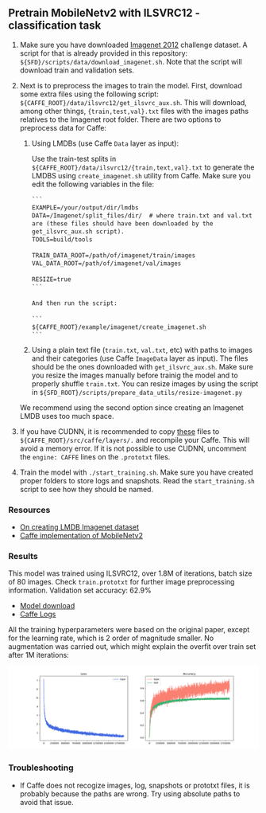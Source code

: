 ## Pretrain MobileNetv2 with ILSVRC12 - classification task

1. Make sure you have downloaded [Imagenet 2012](http://www.image-net.org/challenges/LSVRC/2012/) challenge dataset. A script for that is already provided in this repository: `${SFD}/scripts/data/download_imagenet.sh`. Note that the script will download train and validation sets.

2. Next is to preprocess the images to train the model. First, download some extra files using the following script: `${CAFFE_ROOT}/data/ilsvrc12/get_ilsvrc_aux.sh`. This will download, among other things, `{train,test,val}.txt` files with the images paths relatives to the Imagenet root folder. There are two options to preprocess data for Caffe:

   1. Using LMDBs (use Caffe `Data` layer as input): 

      Use the train-test splits in `${CAFFE_ROOT}/data/ilsvrc12/{train,text,val}.txt` to generate the LMDBS using `create_imagenet.sh` utility from Caffe. Make sure you edit the following variables in the file:
          
          ```
          EXAMPLE=/your/output/dir/lmdbs
          DATA=/Imagenet/split_files/dir/  # where train.txt and val.txt are (these files should have been downloaded by the get_ilsvrc_aux.sh script).
          TOOLS=build/tools
      
          TRAIN_DATA_ROOT=/path/of/imagenet/train/images
          VAL_DATA_ROOT=/path/of/imagenet/val/images
      
          RESIZE=true
          ```
      
          And then run the script:
      
          ```
          ${CAFFE_ROOT}/example/imagenet/create_imagenet.sh
          ```

   2. Using a plain text file (`train.txt`, `val.txt`, etc) with paths to images and their categories (use Caffe `ImageData` layer as input). The files should be the ones downloaded with `get_ilsvrc_aux.sh`. Make sure you resize the images manually before trainig the model and to properly shuffle `train.txt`. You can resize images by using the script in `${SFD_ROOT}/scripts/prepare_data_utils/resize-imagenet.py`

   We recommend using the second option since creating an Imagenet LMDB uses too much space.

3. If you have CUDNN, it is recommended to copy [these](https://github.com/PINTO0309/MobileNetv2-SSDLite/tree/master/src) files to `${CAFFE_ROOT}/src/caffe/layers/.` and recompile your Caffe. This will avoid a memory error. If it is not possible to use CUDNN, uncomment the `engine: CAFFE` lines on the `.prototxt` files.

4. Train the model with `./start_training.sh`. Make sure you have created proper folders to store logs and snapshots. Read the `start_training.sh` script to see how they should be named.

### Resources

- [On creating LMDB Imagenet dataset](https://github.com/BVLC/caffe/tree/master/examples/imagenet)
- [Caffe implementation of MobileNetv2](https://github.com/PINTO0309/MobileNetv2-SSDLite)


### Results

This model was trained using ILSVRC12, over 1.8M of iterations, batch size of 80 images. Check `train.prototxt` for further image preprocessing information. Validation set accuracy: 62.9%

- [Model download](https://drive.google.com/file/d/1s2ldfB3854S6JAo1q2LvB2W9sr9lABmg/view?usp=sharing)
- [Caffe Logs](https://drive.google.com/file/d/1_dQHadvXk0k0O_R9OpP31XClgKGZx6Au/view?usp=sharing)


All the training hyperparameters were based on the original paper, except for the learning rate, which is 2 order of magnitude smaller. No augmentation was carried out, which might explain the overfit over train set after 1M iterations:

![](./loss_curve.png)


### Troubleshooting

- If Caffe does not recogize images, log, snapshots or prototxt files, it is probably because the paths are wrong. Try using absolute paths to avoid that issue.
